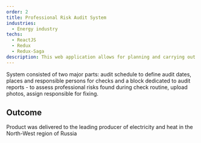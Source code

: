 ```yaml
---
order: 2
title: Professional Risk Audit System
industries:
  - Energy industry
techs:
  - ReactJS
  - Redux
  - Redux-Saga
description: This web application allows for planning and carrying out  professional risk audits. 
---
```

System consisted of two major parts: audit schedule to define audit dates, places and responsible persons for checks and a block dedicated to audit reports - to assess professional risks found during check routine, upload photos, assign responsible for fixing. 

## Outcome

Product was delivered to the leading producer of electricity and heat in the North-West region of Russia
